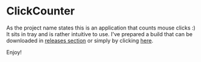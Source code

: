 # ClickCounter

As the project name states this is an application that counts mouse clicks :) It sits in tray and is rather intuitive to use.
I've prepared a build that can be downloaded in [releases section](https://github.com/gaskoin/ClickCounter/releases) or simply by clicking [here](https://github.com/gaskoin/ClickCounter/releases/download/v1.0/ClickCounter.exe).

Enjoy!
